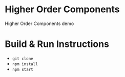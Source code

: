 # Higher Order Components
Higher Order Components demo

# Build & Run Instructions
- `git clone`
- `npm install`
- `npm start`
